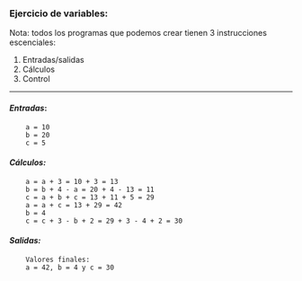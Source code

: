 
### Ejercicio de variables:

Nota: todos los programas que podemos
crear tienen 3 instrucciones escenciales:

1. Entradas/salidas
2. Cálculos
3. Control
---

#### *Entradas*:
```
    a = 10
    b = 20
    c = 5
```

#### *Cálculos:*

```
    a = a + 3 = 10 + 3 = 13
    b = b + 4 - a = 20 + 4 - 13 = 11
    c = a + b + c = 13 + 11 + 5 = 29
    a = a + c = 13 + 29 = 42
    b = 4
    c = c + 3 - b + 2 = 29 + 3 - 4 + 2 = 30 
```

#### *Salidas:*
```
    Valores finales:
    a = 42, b = 4 y c = 30
```

